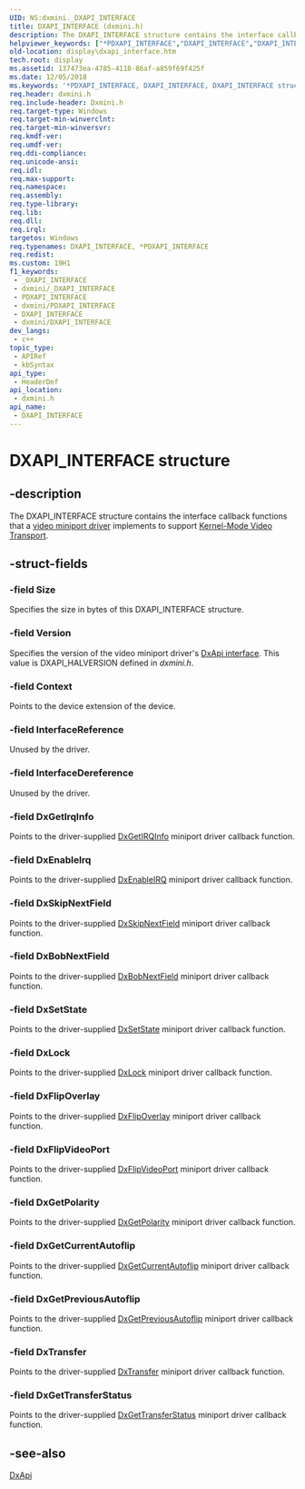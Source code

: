 ```yaml
---
UID: NS:dxmini._DXAPI_INTERFACE
title: DXAPI_INTERFACE (dxmini.h)
description: The DXAPI_INTERFACE structure contains the interface callback functions that a video miniport driver implements to support Kernel-Mode Video Transport.
helpviewer_keywords: ["*PDXAPI_INTERFACE","DXAPI_INTERFACE","DXAPI_INTERFACE structure [Display Devices]","PDXAPI_INTERFACE","PDXAPI_INTERFACE structure pointer [Display Devices]","ddstrcts_99854747-7e4c-4a5a-9252-13f56abdffbc.xml","display.dxapi_interface","dxmini/DXAPI_INTERFACE","dxmini/PDXAPI_INTERFACE"]
old-location: display\dxapi_interface.htm
tech.root: display
ms.assetid: 137473ea-4785-4118-86af-a859f69f425f
ms.date: 12/05/2018
ms.keywords: '*PDXAPI_INTERFACE, DXAPI_INTERFACE, DXAPI_INTERFACE structure [Display Devices], PDXAPI_INTERFACE, PDXAPI_INTERFACE structure pointer [Display Devices], ddstrcts_99854747-7e4c-4a5a-9252-13f56abdffbc.xml, display.dxapi_interface, dxmini/DXAPI_INTERFACE, dxmini/PDXAPI_INTERFACE'
req.header: dxmini.h
req.include-header: Dxmini.h
req.target-type: Windows
req.target-min-winverclnt: 
req.target-min-winversvr: 
req.kmdf-ver: 
req.umdf-ver: 
req.ddi-compliance: 
req.unicode-ansi: 
req.idl: 
req.max-support: 
req.namespace: 
req.assembly: 
req.type-library: 
req.lib: 
req.dll: 
req.irql: 
targetos: Windows
req.typenames: DXAPI_INTERFACE, *PDXAPI_INTERFACE
req.redist: 
ms.custom: 19H1
f1_keywords:
 - _DXAPI_INTERFACE
 - dxmini/_DXAPI_INTERFACE
 - PDXAPI_INTERFACE
 - dxmini/PDXAPI_INTERFACE
 - DXAPI_INTERFACE
 - dxmini/DXAPI_INTERFACE
dev_langs:
 - c++
topic_type:
 - APIRef
 - kbSyntax
api_type:
 - HeaderDef
api_location:
 - dxmini.h
api_name:
 - DXAPI_INTERFACE
---
```


# DXAPI_INTERFACE structure


## -description

The DXAPI_INTERFACE structure contains the interface callback functions that a <a href="/windows-hardware/drivers/display/video-miniport-drivers-in-the-windows-2000-display-driver-model">video miniport driver</a> implements to support <a href="/windows-hardware/drivers/display/kernel-mode-video-transport">Kernel-Mode Video Transport</a>.

## -struct-fields

### -field Size

Specifies the size in bytes of this DXAPI_INTERFACE structure.

### -field Version

Specifies the version of the video miniport driver's <a href="/windows-hardware/drivers/ddi/content/index">DxApi interface</a>. This value is DXAPI_HALVERSION defined in <i>dxmini.h</i>.

### -field Context

Points to the device extension of the device.

### -field InterfaceReference

Unused by the driver.

### -field InterfaceDereference

Unused by the driver.

### -field DxGetIrqInfo

Points to the driver-supplied <a href="/windows/desktop/api/dxmini/nc-dxmini-pdx_getirqinfo">DxGetIRQInfo</a> miniport driver callback function.

### -field DxEnableIrq

Points to the driver-supplied <a href="/windows/desktop/api/dxmini/nc-dxmini-pdx_enableirq">DxEnableIRQ</a> miniport driver callback function.

### -field DxSkipNextField

Points to the driver-supplied <a href="/windows/desktop/api/dxmini/nc-dxmini-pdx_skipnextfield">DxSkipNextField</a> miniport driver callback function.

### -field DxBobNextField

Points to the driver-supplied <a href="/windows/desktop/api/dxmini/nc-dxmini-pdx_bobnextfield">DxBobNextField</a> miniport driver callback function.

### -field DxSetState

Points to the driver-supplied <a href="/windows/desktop/api/dxmini/nc-dxmini-pdx_setstate">DxSetState</a> miniport driver callback function.

### -field DxLock

Points to the driver-supplied <a href="/windows/desktop/api/dxmini/nc-dxmini-pdx_lock">DxLock</a> miniport driver callback function.

### -field DxFlipOverlay

Points to the driver-supplied <a href="/windows/desktop/api/dxmini/nc-dxmini-pdx_flipoverlay">DxFlipOverlay</a> miniport driver callback function.

### -field DxFlipVideoPort

Points to the driver-supplied <a href="/windows/desktop/api/dxmini/nc-dxmini-pdx_flipvideoport">DxFlipVideoPort</a> miniport driver callback function.

### -field DxGetPolarity

Points to the driver-supplied <a href="/windows/desktop/api/dxmini/nc-dxmini-pdx_getpolarity">DxGetPolarity</a> miniport driver callback function.

### -field DxGetCurrentAutoflip

Points to the driver-supplied <a href="/windows/desktop/api/dxmini/nc-dxmini-pdx_getcurrentautoflip">DxGetCurrentAutoflip</a> miniport driver callback function.

### -field DxGetPreviousAutoflip

Points to the driver-supplied <a href="/windows/desktop/api/dxmini/nc-dxmini-pdx_getpreviousautoflip">DxGetPreviousAutoflip</a> miniport driver callback function.

### -field DxTransfer

Points to the driver-supplied <a href="/windows/desktop/api/dxmini/nc-dxmini-pdx_transfer">DxTransfer</a> miniport driver callback function.

### -field DxGetTransferStatus

Points to the driver-supplied <a href="/windows/desktop/api/dxmini/nc-dxmini-pdx_gettransferstatus">DxGetTransferStatus</a> miniport driver callback function.

## -see-also

<a href="/windows-hardware/drivers/ddi/content/dxapi/nf-dxapi-dxapi">DxApi</a>